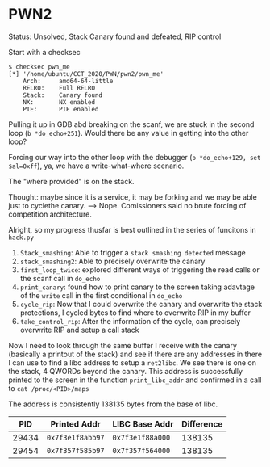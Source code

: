 # PWN2
Status: Unsolved, Stack Canary found and defeated, RIP control

Start with a checksec
```
$ checksec pwn_me
[*] '/home/ubuntu/CCT_2020/PWN/pwn2/pwn_me'
    Arch:     amd64-64-little
    RELRO:    Full RELRO
    Stack:    Canary found
    NX:       NX enabled
    PIE:      PIE enabled
```

Pulling it up in GDB abd breaking on the scanf, we are stuck in the second loop (`b *do_echo+251`). Would there be any value in getting into the other loop?

Forcing our way into the other loop with the debugger (`b *do_echo+129, set $al=0xff`), ya, we have a write-what-where scenario. 

The "where provided" is on the stack.

Thought: maybe since it is a service, it may be forking and we may be able just to cyclethe canary. --> Nope. Comissioners said no brute forcing of competition architecture.

Alright, so my progress thusfar is best outlined in the series of funcitons in `hack.py`
1. `Stack_smashing`: Able to trigger a `stack smashing detected` message
2. `stack_smashing2`: Able to precisely overwrite the canary
3. `first_loop_twice`: explored different ways of triggering the read calls or the scanf call in `do_echo`
4. `print_canary`: found how to print canary to the screen taking adavtage of the `write` call in the first conditional in `do_echo`
5. `cycle_rip`: Now that I could overwrite the canary and overwrite the stack protections, I cycled bytes to find where to overwrite RIP in my buffer
6. `take_control_rip`: After the information of the cycle, can precisely overwrite RIP and setup a call stack

Now I need to look through the same buffer I receive with the canary (basically a printout of the stack) and see if there are any addresses in there I can use to find a libc address to setup a `ret2libc`. We see there is one on the stack, 4 QWORDs beyond the canary. This address is successfully printed to the screen in the function `print_libc_addr` and confirmed in a call to `cat /proc/<PID>/maps`   

The address is consistently 138135 bytes from the base of libc.

| PID | Printed Addr | LIBC Base Addr | Difference |
|--|-|-|-|
|29434| `0x7f3e1f8abb97`| `0x7f3e1f88a000`| 138135 |
|29454| `0x7f357f585b97`| `0x7f357f564000`| 138135 |
